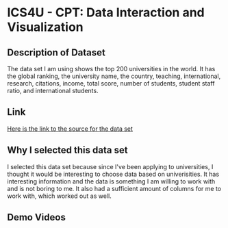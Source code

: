 # ICS4U - CPT: Data Interaction and Visualization

## Description of Dataset
The data set I am using shows the top 200 universities in the world.  It has the global ranking, the university name,
the country, teaching, international, research, citations, income, total score, number of students, student staff ratio,
and international students.

## Link
[Here is the link to the source for the data set](https://www.kaggle.com/mylesoneill/world-university-rankings?select=timesData.csv)

## Why I selected this data set
I selected this data set because since I've been applying to universities, I thought it would be interesting to choose
data based on univerisities.  It has interesting information and the data is something I am willing to work with and is not boring to me.  It also had a sufficient amount of columns for me to work with, which worked out as well.

## Demo Videos